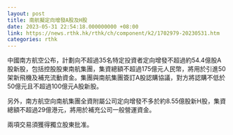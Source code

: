 ```yaml
---
layout: post
title: 南航擬定向增發A股及H股
date: 2023-05-31 22:54:18.000000000 +08:00
link: https://news.rthk.hk/rthk/ch/component/k2/1702979-20230531.htm
categories: rthk
---
```


中國南方航空公布，計劃向不超過35名特定投資者定向增發不超過約54.4億股A股新股，包括控股股東南航集團，集資總額不超過175億元人民幣，將用於引進50架新飛機及補充流動資金。集團與南航集團簽訂A股認購協議，對方將認購不低於50億元且不超過100億元A股新股。

另外，南方航空向南航集團全資附屬公司定向增發不多於約8.55億股新H股，集資總額不超過29億港元，將用於補充公司一般營運資金。

兩項交易須獲得獨立股東批准。
